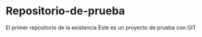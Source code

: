 # Repositorio-de-prueba
El primer repositorio de la existencia
Este es un proyecto de prueba con GIT
